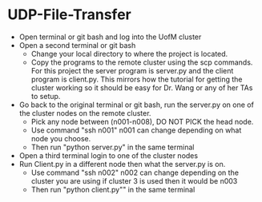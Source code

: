 # UDP-File-Transfer
* Open terminal or git bash and log into the UofM cluster
* Open a second terminal or git bash
  - Change your local directory to where the project is located.
  - Copy the programs to the remote cluster using the scp commands.
    For this project the server program is server.py and the client program
    is client.py.  This mirrors how the tutorial for getting the cluster working
    so it should be easy for Dr. Wang or any of her TAs to setup.
* Go back to the original terminal or git bash, run the server.py on one
  of the cluster nodes on the remote cluster.
  - Pick any node between (n001-n008), DO NOT PICK the head node.
  - Use command "ssh n001" n001 can change depending on what node you choose.
  - Then run "python server.py" in the same terminal
* Open a third terminal login to one of the cluster nodes
* Run Client.py in a different node then what the server.py is on.
  - Use command "ssh n002" n002 can change depending on the cluster you are using if cluster 3
    is used then it would be n003
  - Then run "python client.py"" in the same terminal
